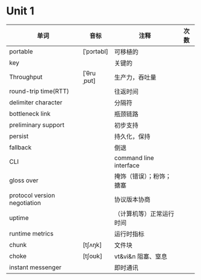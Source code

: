 # Unit 1

|单词|音标|注释|次数|
|-|-|-|-|
|portable|[ˈpɔrtəbl]|可移植的||
|key||关键的||
|Throughput |  [ˈθruˌpʊt] |生产力，吞吐量
|round-trip time(RTT)||往返时间||
|delimiter character||分隔符||
|bottleneck link ||瓶颈链路||
|preliminary support||初步支持||
|persist||持久化，保持||
|fallback||倒退||
|CLI||command line interface|
|gloss over||掩饰（错误）；粉饰；搪塞|
|protocol version negotiation ||协议版本协商|
|uptime||（计算机等）正常运行时间|
|runtime metrics||运行时指标|
|chunk| [tʃʌŋk]| 文件块||
|choke|[tʃoʊk]|vt&vi&n 阻塞、窒息||
|instant messenger||即时通讯||